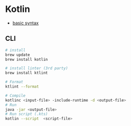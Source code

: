 # Kotlin

- [basic syntax](https://kotlinlang.org/docs/basic-syntax.html)

## CLI

```sh
# install
brew update
brew install kotlin

# install linter (3rd party)
brew install ktlint

# Format
ktlint --format

# Compile
kotlinc <input-file> -include-runtime -d <output-file>
# Run
java -jar <output-file>
# Run script (.kts)
kotlin --script  <script-file>
```
